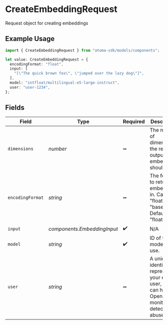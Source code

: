 # CreateEmbeddingRequest

Request object for creating embeddings

## Example Usage

```typescript
import { CreateEmbeddingRequest } from "atoma-sdk/models/components";

let value: CreateEmbeddingRequest = {
  encodingFormat: "float",
  input: [
    "[\"The quick brown fox\", \"jumped over the lazy dog\"]",
  ],
  model: "intfloat/multilingual-e5-large-instruct",
  user: "user-1234",
};
```

## Fields

| Field                                                                                              | Type                                                                                               | Required                                                                                           | Description                                                                                        | Example                                                                                            |
| -------------------------------------------------------------------------------------------------- | -------------------------------------------------------------------------------------------------- | -------------------------------------------------------------------------------------------------- | -------------------------------------------------------------------------------------------------- | -------------------------------------------------------------------------------------------------- |
| `dimensions`                                                                                       | *number*                                                                                           | :heavy_minus_sign:                                                                                 | The number of dimensions the resulting output embeddings should have.                              |                                                                                                    |
| `encodingFormat`                                                                                   | *string*                                                                                           | :heavy_minus_sign:                                                                                 | The format to return the embeddings in. Can be "float" or "base64".<br/>Defaults to "float"        | float                                                                                              |
| `input`                                                                                            | *components.EmbeddingInput*                                                                        | :heavy_check_mark:                                                                                 | N/A                                                                                                |                                                                                                    |
| `model`                                                                                            | *string*                                                                                           | :heavy_check_mark:                                                                                 | ID of the model to use.                                                                            | intfloat/multilingual-e5-large-instruct                                                            |
| `user`                                                                                             | *string*                                                                                           | :heavy_minus_sign:                                                                                 | A unique identifier representing your end-user, which can help OpenAI to monitor and detect abuse. | user-1234                                                                                          |